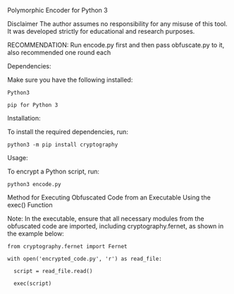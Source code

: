 Polymorphic Encoder for Python 3

Disclaimer
The author assumes no responsibility for any misuse of this tool. It was developed strictly for educational and research purposes.

RECOMMENDATION: Run encode.py first and then pass obfuscate.py to it, also recommended one round each

Dependencies:

Make sure you have the following installed:

    Python3

    pip for Python 3


Installation:

To install the required dependencies, run:

    python3 -m pip install cryptography

Usage:

To encrypt a Python script, run:

    python3 encode.py

Method for Executing Obfuscated Code from an Executable Using the exec() Function

Note: In the executable, ensure that all necessary modules from the obfuscated code are imported, including cryptography.fernet, as shown in the example below:

    from cryptography.fernet import Fernet

    with open('encrypted_code.py', 'r') as read_file:
    
      script = read_file.read()
      
      exec(script)
